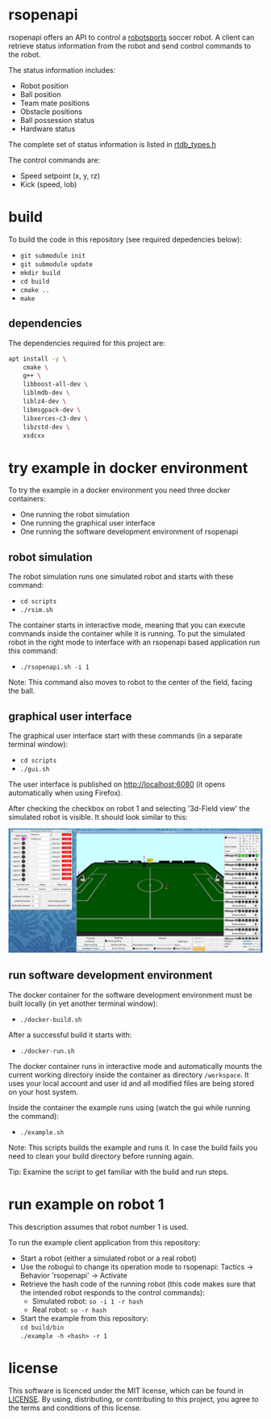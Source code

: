 # rsopenapi

rsopenapi offers an API to control a [robotsports](https://www.robotsports.nl) soccer robot. A client can retrieve status information from the robot and send control commands to the robot.

The status information includes:

* Robot position
* Ball position
* Team mate positions
* Obstacle positions
* Ball possession status
* Hardware status

The complete set of status information is listed in [rtdb_types.h](src/include/rtdb_types.h)

The control commands are:

* Speed setpoint (x, y, rz)
* Kick (speed, lob)

# build

To build the code in this repository (see required depedencies below):

* `git submodule init`
* `git submodule update`
* `mkdir build`
* `cd build`
* `cmake ..`
* `make`

## dependencies

The dependencies required for this project are:

```sh
apt install -y \
    cmake \
    g++ \
    libboost-all-dev \
    liblmdb-dev \
    liblz4-dev \
    libmsgpack-dev \
    libxerces-c3-dev \
    libzstd-dev \
    xsdcxx
```

# try example in docker environment

To try the example in a docker environment you need three docker containers:

* One running the robot simulation
* One running the graphical user interface
* One running the software development environment of rsopenapi

## robot simulation

The robot simulation runs one simulated robot and starts with these command:

* `cd scripts`
* `./rsim.sh`

The container starts in interactive mode, meaning that you can execute commands
inside the container while it is running. To put the simulated robot in the
right mode to interface with an rsopenapi based application run this command:

* `./rsopenapi.sh -i 1`

Note: This command also moves to robot to the center of the field, facing the
ball.

## graphical user interface

The graphical user interface start with these commands (in a separate terminal window):

* `cd scripts`
* `./gui.sh`

The user interface is published on [http://localhost:6080](http://localhost:6080/)
(it opens automatically when using Firefox).

After checking the checkbox on robot 1 and selecting '3d-Field view' the simulated robot is visible. It should look similar to this:

![robogui](images/docker-gui.png?raw=true)

## run software development environment

The docker container for the software development environment must be built locally (in yet another terminal window):

* `./docker-build.sh`

After a successful build it starts with:

* `./docker-run.sh`

The docker container runs in interactive mode and automatically mounts the
current working directory inside the container as directory `/workspace`.
It uses your local account and user id and all modified files are being stored on your host system.

Inside the container the example runs using (watch the gui while running the command):

* `./example.sh`

Note: This scripts builds the example and runs it. In case the build fails you need to clean your build directory before running again.

Tip: Examine the script to get familiar with the build and run steps.

# run example on robot 1

This description assumes that robot number 1 is used.

To run the example client application from this repository:

* Start a robot (either a simulated robot or a real robot)
* Use the robogui to change its operation mode to rsopenapi: Tactics -> Behavior 'rsopenapi' -> Activate
* Retrieve the hash code of the running robot (this code makes sure that the intended robot responds to the control commands):
    * Simulated robot: `so -i 1 -r hash`
    * Real robot: `so -r hash`
* Start the example from this repository:  
  `cd build/bin`  
  `./example -h <hash> -r 1`

# license

This software is licenced under the MIT license, which can be found in [LICENSE](LICENSE). By using, distributing, or contributing to this project, you agree to the terms and conditions of this license.
